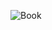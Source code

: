 ![Book](/svg/PP112i8m44NtESKi5RK7A2KB2u8W8hONY7MemPAKP2A2U7VJDBL4iyj_Z_zXoavO2rkjxoy6_cq0I5A7a5Taf6fZs8iMBUHma9QAaN28J18QGTf4l8_VNwrnng2YaszAobTXVJ4cu_WwtGdZIuWsj4ZrO2sMQSq0odda3vCpgjP7V4xuedM7GasyzpBLkceCelBueUNrX-racFsIDsFbzu0dT-calQ4PByaIU4Pn7OXF4nUoBEF1o8l2MUISpVe__000 "Book")
